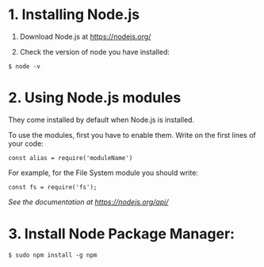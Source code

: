 # 1. Installing Node.js

1. Download Node.js at https://nodejs.org/

2. Check the version of node you have installed:

```$ node -v```


# 2. Using Node.js modules

They come installed by default when Node.js is installed.

To use the modules, first you have to enable them. Write on the first lines of your code:

```const alias = require('moduleName')```

For example, for the File System module you should write:

```const fs = require('fs');```

_See the documentation at https://nodejs.org/api/_

# 3. Install Node Package Manager:
```$ sudo npm install -g npm```
 
